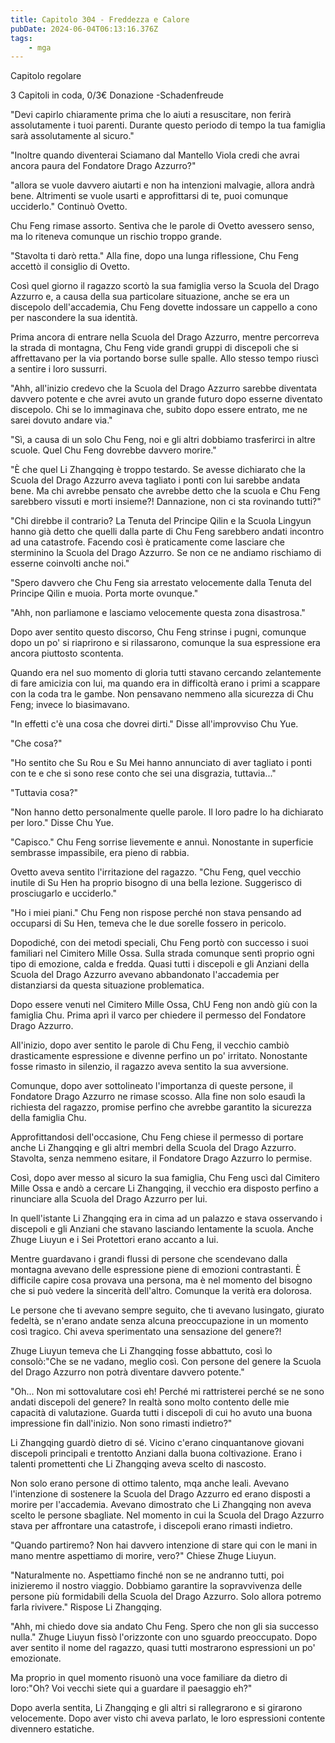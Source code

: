 ```yaml
---
title: Capitolo 304 - Freddezza e Calore
pubDate: 2024-06-04T06:13:16.376Z
tags:
    - mga
---
```

                
Capitolo regolare


3 Capitoli in coda, 0/3€ Donazione
-Schadenfreude


"Devi capirlo chiaramente prima che lo aiuti a resuscitare, non ferirà assolutamente i tuoi parenti. Durante questo periodo di tempo la tua famiglia sarà assolutamente al sicuro."


"Inoltre quando diventerai Sciamano dal Mantello Viola credi che avrai ancora paura del Fondatore Drago Azzurro?"


"allora se vuole davvero aiutarti e non ha intenzioni malvagie, allora andrà bene. Altrimenti se vuole usarti e approfittarsi di te, puoi comunque ucciderlo." Continuò Ovetto.


Chu Feng rimase assorto. Sentiva che le parole di Ovetto avessero senso, ma lo riteneva comunque un rischio troppo grande.


"Stavolta ti darò retta." Alla fine, dopo una lunga riflessione, Chu Feng accettò il consiglio di Ovetto.


Così quel giorno il ragazzo scortò la sua famiglia verso la Scuola del Drago Azzurro e, a causa della sua particolare situazione, anche se era un discepolo dell'accademia, Chu Feng dovette indossare un cappello a cono per nascondere la sua identità.


Prima ancora di entrare nella Scuola del Drago Azzurro, mentre percorreva la strada di montagna, Chu Feng vide grandi gruppi di discepoli che si affrettavano per la via portando borse sulle spalle. Allo stesso tempo riuscì a sentire i loro sussurri.


"Ahh, all'inizio credevo che la Scuola del Drago Azzurro sarebbe diventata davvero potente e che avrei avuto un grande futuro dopo esserne diventato discepolo. Chi se lo immaginava che, subito dopo essere entrato, me ne sarei dovuto andare via."


"Sì, a causa di un solo Chu Feng, noi e gli altri dobbiamo trasferirci in altre scuole. Quel Chu Feng dovrebbe davvero morire."


"È che quel Li Zhangqing è troppo testardo. Se avesse dichiarato che la Scuola del Drago Azzurro aveva tagliato i ponti con lui sarebbe andata bene. Ma chi avrebbe pensato che avrebbe detto che la scuola e Chu Feng sarebbero vissuti e morti insieme?! Dannazione, non ci sta rovinando tutti?"


"Chi direbbe il contrario? La Tenuta del Principe Qilin e la Scuola Lingyun hanno già detto che quelli dalla parte di Chu Feng sarebbero andati incontro ad una catastrofe. Facendo così è praticamente come lasciare che sterminino la Scuola del Drago Azzurro. Se non ce ne andiamo rischiamo di esserne coinvolti anche noi."


"Spero davvero che Chu Feng sia arrestato velocemente dalla Tenuta del Principe Qilin e muoia. Porta morte ovunque."


"Ahh, non parliamone e lasciamo velocemente questa zona disastrosa."


Dopo aver sentito questo discorso, Chu Feng strinse i pugni, comunque dopo un po' si riaprirono e si rilassarono, comunque la sua espressione era ancora piuttosto scontenta.


Quando era nel suo momento di gloria tutti stavano cercando zelantemente di fare amicizia con lui, ma quando era in difficoltà erano i primi a scappare con la coda tra le gambe. Non pensavano nemmeno alla sicurezza di Chu Feng; invece lo biasimavano.


"In effetti c'è una cosa che dovrei dirti." Disse all'improvviso Chu Yue.


"Che cosa?"


"Ho sentito che Su Rou e Su Mei hanno annunciato di aver tagliato i ponti con te e che si sono rese conto che sei una disgrazia, tuttavia..."


"Tuttavia cosa?"


"Non hanno detto personalmente quelle parole. Il loro padre lo ha dichiarato per loro." Disse Chu Yue.


"Capisco." Chu Feng sorrise lievemente e annuì. Nonostante in superficie sembrasse impassibile, era pieno di rabbia.


Ovetto aveva sentito l'irritazione del ragazzo. "Chu Feng, quel vecchio inutile di Su Hen ha proprio bisogno di una bella lezione. Suggerisco di prosciugarlo e ucciderlo."


"Ho i miei piani." Chu Feng non rispose perché non stava pensando ad occuparsi di Su Hen, temeva che le due sorelle fossero in pericolo.


Dopodiché, con dei metodi speciali, Chu Feng portò con successo i suoi familiari nel Cimitero Mille Ossa. Sulla strada comunque sentì proprio ogni tipo di emozione, calda e fredda. Quasi tutti i discepoli e gli Anziani della Scuola del Drago Azzurro avevano abbandonato l'accademia per distanziarsi da questa situazione problematica.


Dopo essere venuti nel Cimitero Mille Ossa, ChU Feng non andò giù con la famiglia Chu. Prima aprì il varco per chiedere il permesso del Fondatore Drago Azzurro.


All'inizio, dopo aver sentito le parole di Chu Feng, il vecchio cambiò drasticamente espressione e divenne perfino un po' irritato. Nonostante fosse rimasto in silenzio, il ragazzo aveva sentito la sua avversione.


Comunque, dopo aver sottolineato l'importanza di queste persone, il Fondatore Drago Azzurro ne rimase scosso. Alla fine non solo esaudì la richiesta del ragazzo, promise perfino che avrebbe garantito la sicurezza della famiglia Chu.


Approfittandosi dell'occasione, Chu Feng chiese il permesso di portare anche Li Zhangqing e gli altri membri della Scuola del Drago Azzurro.
Stavolta, senza nemmeno esitare, il Fondatore Drago Azzurro lo permise.


Così, dopo aver messo al sicuro la sua famiglia, Chu Feng uscì dal Cimitero Mille Ossa e andò a cercare Li Zhangqing, il vecchio era disposto perfino a rinunciare alla Scuola del Drago Azzurro per lui.


In quell'istante Li Zhangqing era in cima ad un palazzo e stava osservando i discepoli e gli Anziani che stavano lasciando lentamente la scuola. Anche Zhuge Liuyun e i Sei Protettori erano accanto a lui.


Mentre guardavano i grandi flussi di persone che scendevano dalla montagna avevano delle espressione piene di emozioni contrastanti. È difficile capire cosa provava una persona, ma è nel momento del bisogno che si può vedere la sincerità dell'altro. Comunque la verità era dolorosa.


Le persone che ti avevano sempre seguito, che ti avevano lusingato, giurato fedeltà, se n'erano andate senza alcuna preoccupazione in un momento così tragico. Chi aveva sperimentato una sensazione del genere?!


Zhuge Liuyun temeva che Li Zhangqing fosse abbattuto, così lo consolò:"Che se ne vadano, meglio così. Con persone del genere la Scuola del Drago Azzurro non potrà diventare davvero potente."


"Oh... Non mi sottovalutare così eh! Perché mi rattristerei perché se ne sono andati discepoli del genere? In realtà sono molto contento delle mie capacità di valutazione. Guarda tutti i discepoli di cui ho avuto una buona impressione fin dall'inizio. Non sono rimasti indietro?"


Li Zhangqing guardò dietro di sé. Vicino c'erano cinquantanove giovani discepoli principali e trentotto Anziani dalla buona coltivazione. Erano i talenti promettenti che Li Zhangqing aveva scelto di nascosto.


Non solo erano persone di ottimo talento, mqa anche leali. Avevano l'intenzione di sostenere la Scuola del Drago Azzurro ed erano disposti a morire per l'accademia. Avevano dimostrato che Li Zhangqing non aveva scelto le persone sbagliate. Nel momento in cui la Scuola del Drago Azzurro stava per affrontare una catastrofe, i discepoli erano rimasti indietro.


"Quando partiremo? Non hai davvero intenzione di stare qui con le mani in mano mentre aspettiamo di morire, vero?" Chiese Zhuge Liuyun.


"Naturalmente no. Aspettiamo finché non se ne andranno tutti, poi inizieremo il nostro viaggio. Dobbiamo garantire la sopravvivenza delle persone più formidabili della Scuola del Drago Azzurro. Solo allora potremo farla rivivere." Rispose Li Zhangqing.


"Ahh, mi chiedo dove sia andato Chu Feng. Spero che non gli sia successo nulla." Zhuge Liuyun fissò l'orizzonte con uno sguardo preoccupato. Dopo aver sentito il nome del ragazzo, quasi tutti mostrarono espressioni un po' emozionate.


Ma proprio in quel momento risuonò una voce familiare da dietro di loro:"Oh? Voi vecchi siete qui a guardare il paesaggio eh?"


Dopo averla sentita, Li Zhangqing e gli altri si rallegrarono e si girarono velocemente. Dopo aver visto chi aveva parlato, le loro espressioni contente divennero estatiche.





